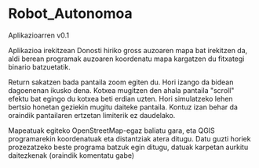 # Robot_Autonomoa

Aplikazioarren v0.1

Aplikazioa irekitzean Donosti hiriko gross auzoaren mapa bat irekitzen da, aldi berean programak auzoaren koordenatu mapa kargatzen du fitxategi binario batzuetatik. 

Return sakatzen bada pantaila zoom egiten du. Hori izango da bidean dagoenenan ikusko dena. Kotxea mugitzen den ahala pantaila "scroll" efektu bat egingo du kotxea beti erdian uzten. Hori simulatzeko lehen bertsio honetan geziekin mugitu daiteke pantaila. Kontuz izan behar da oraindik pantailaren ertzetan limiterik ez daudelako.

Mapeatuak egiteko OpenStreetMap-egaz baliatu gara, eta QGIS programarekin koordenatuak eta distantziak atera ditugu. Datu guzti horiek prozezatzeko beste programa batzuk egin ditugu, datuak karpetan aurkitu daitezkenak (oraindik komentatu gabe)
